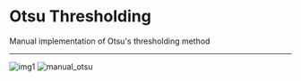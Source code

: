 # Otsu Thresholding

Manual implementation of Otsu's thresholding method

----

![img1](https://user-images.githubusercontent.com/22036337/63728780-43585980-c83b-11e9-95f3-13174da743fc.jpg)
![manual_otsu](https://user-images.githubusercontent.com/22036337/63728798-5703c000-c83b-11e9-910f-4d6ae6e4d447.jpg)
